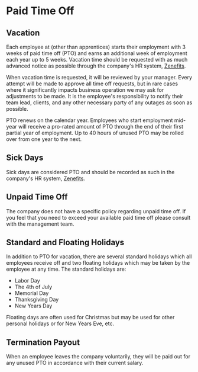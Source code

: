 # Paid Time Off

## Vacation

Each employee at (other than apprentices) starts their employment with 3 weeks of paid time off (PTO) and earns an additional week of employment each year up to 5 weeks.  Vacation time should be requested with as much advanced notice as possible through the company's HR system, [Zenefits](https://www.zenefits.com/).

When vacation time is requested, it will be reviewed by your manager.  Every attempt will be made to approve all time off requests, but in rare cases where it significantly impacts business operation we may ask for adjustments to be made.  It is the employee's responsibility to notify their team lead, clients, and any other necessary party of any outages as soon as possible.

PTO renews on the calendar year.  Employees who start employment mid-year will receive a pro-rated amount of PTO through the end of their first partial year of employment.  Up to 40 hours of unused PTO may be rolled over from one year to the next.

## Sick Days

Sick days are considered PTO and should be recorded as such in the company's HR system, [Zenefits](https://www.zenefits.com/).

## Unpaid Time Off

The company does not have a specific policy regarding unpaid time off.  If you feel that you need to exceed your available paid time off please consult with the management team.

## Standard and Floating Holidays

In addition to PTO for vacation, there are several standard holidays which all employees receive off and two floating holidays which may be taken by the employee at any time.  The standard holidays are:

* Labor Day
* The 4th of July
* Memorial Day
* Thanksgiving Day
* New Years Day

Floating days are often used for Christmas but may be used for other personal holidays or for New Years Eve, etc.

## Termination Payout

When an employee leaves the company voluntarily, they will be paid out for any unused PTO in accordance with their current salary.
